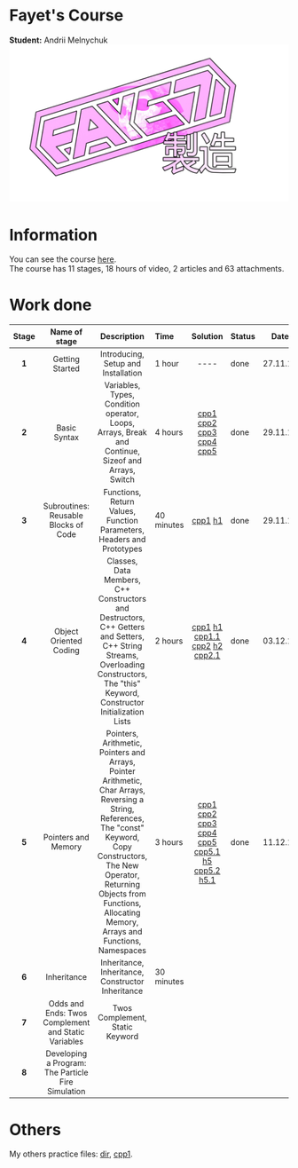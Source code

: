 # Fayet's Course  
**Student:** Andrii Melnychuk  
![logo](otherFiles/fayetprod.png)

# Information  
You can see the course [here](https://www.udemy.com/course/free-learn-c-tutorial-beginners/).  
The course has 11 stages, 18 hours of video, 2 articles and 63 attachments.

# Work done  
|**Stage**|**Name of stage**|**Description**          |**Time**|**Solution**|**Status**|**Date**
|:----------:|:---------------:|:--------------------:|:-------|:-------------:|:---------|:----------:|
|**1**|Getting Started|Introducing, Setup and Installation|1 hour|----| done|27.11.19|
|**2**|Basic Syntax|Variables, Types,  Condition operator, Loops, Arrays, Break and Continue, Sizeof and Arrays, Switch|4 hours|[cpp1](practiceFiles/Stage2/stg2prc1/stg2prc1/stg2prc1.cpp) [cpp2](practiceFiles/Stage2/stg2prc2/stg2prc2/stg2prc2.cpp) [cpp3](practiceFiles/Stage2/stg2prc3/stg2prc3/stg2prc3.cpp) [cpp4](practiceFiles/Stage2/stg2prc4/stg2prc4/stg2prc4.cpp) [cpp5](practiceFiles/Stage2/stg2prc5/stg2prc5/stg2prc5.cpp)|done|29.11.19|
|**3**|Subroutines: Reusable Blocks of Code|Functions, Return Values, Function Parameters, Headers and Prototypes|40 minutes|[cpp1](practiceFiles/Stage3/stg3prc1/stg3prc1/stg3prc1.cpp) [h1](practiceFiles/Stage3/stg3prc1/stg3prc1/utilit.h)|done|29.11.19|
|**4**|Object Oriented Coding|Classes, Data Members, C++ Constructors and Destructors, C++ Getters and Setters, C++ String Streams, Overloading Constructors, The "this" Keyword, Constructor Initialization Lists|2 hours|[cpp1](practiceFiles/Stage4/stg4prc1/stg4prc1/stg4prc1.cpp) [h1](practiceFiles/Stage4/stg4prc1/stg4prc1/Cat.h) [cpp1.1](practiceFiles/Stage4/stg4prc1/stg4prc1/Cat.cpp) [cpp2](practiceFiles/Stage4/stg4prc2/stg4prc2/stg4prc2.cpp) [h2](practiceFiles/Stage4/stg4prc2/stg4prc2/Person.h) [cpp2.1](practiceFiles/Stage4/stg4prc2/stg4prc2/Person.cpp)|done|03.12.19|
|**5**|Pointers and Memory|Pointers, Arithmetic, Pointers and Arrays, Pointer Arithmetic, Char Arrays, Reversing a String, References, The "const" Keyword, Copy Constructors, The New Operator, Returning Objects from Functions, Allocating Memory, Arrays and Functions, Namespaces|3 hours|[cpp1](practiceFiles/Stage5/stg5prc1/stg5prc1/stg5prc1.cpp) [cpp2](practiceFiles/Stage5/stg5prc2/stg5prc2/stg5prc2.cpp)  [cpp3](practiceFiles/Stage5/stg5prc3/stg5prc3/stg5prc3.cpp) [cpp4](practiceFiles/Stage5/stg5prc4/stg5prc4/stg5prc4.cpp) [cpp5](practiceFiles/Stage5/stg5prc5/stg5prc5/stg5prc5.cpp) [cpp5.1](practiceFiles/Stage5/stg5prc5/stg5prc5/Animal.cpp) [h5](practiceFiles/Stage5/stg5prc5/stg5prc5/Animal.h) [cpp5.2](practiceFiles/Stage5/stg5prc5/stg5prc5/Cat.cpp) [h5.1](practiceFiles/Stage5/stg5prc5/stg5prc5/Cat.h)|done|11.12.19|
|**6**|Inheritance|Inheritance, Inheritance, Constructor Inheritance|30 minutes||||
|**7**|Odds and Ends: Twos Complement and Static Variables|Twos Complement, Static Keyword|||||
|**8**|Developing a Program: The Particle Fire Simulation||||||


# Others
My others practice files: [dir](practiceFiles/practice), [cpp1](practiceFiles/practice/Practice/project2/project2.cpp).
